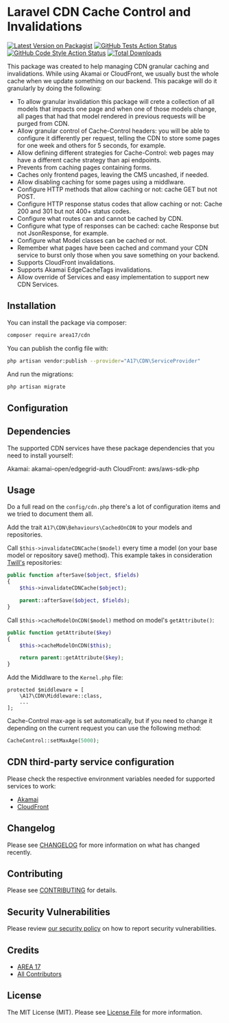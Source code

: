 # Laravel CDN Cache Control and Invalidations

[![Latest Version on Packagist](https://img.shields.io/packagist/v/area17/cdn.svg?style=flat-square)](https://packagist.org/packages/area17/cdn)
[![GitHub Tests Action Status](https://img.shields.io/github/workflow/status/area17/cdn/run-tests?label=tests)](https://github.com/area17/cdn/actions?query=workflow%3Arun-tests+branch%3Amain)
[![GitHub Code Style Action Status](https://img.shields.io/github/workflow/status/area17/cdn/Check%20&%20fix%20styling?label=code%20style)](https://github.com/area17/cdn/actions?query=workflow%3A"Check+%26+fix+styling"+branch%3Amain)
[![Total Downloads](https://img.shields.io/packagist/dt/area17/cdn.svg?style=flat-square)](https://packagist.org/packages/area17/cdn)

This package was created to help managing CDN granular caching and invalidations. While using Akamai or CloudFront, we usually bust the whole cache when we update something on our backend. This pacakge will do it granularly by doing the following: 

- To allow granular invalidation this package will crete a collection of all models that impacts one page and when one of those models change, all pages that had that model rendered in previous requests will be purged from CDN.
- Allow granular control of Cache-Control headers: you will be able to configure it differently per request, telling the CDN to store some pages for one week and others for 5 seconds, for example.
- Allow defining different strategies for Cache-Control: web pages may have a different cache strategy than api endpoints.
- Prevents from caching pages containing forms.
- Caches only frontend pages, leaving the CMS uncashed, if needed.
- Allow disabling caching for some pages using a middlware.
- Configure HTTP methods that allow caching or not: cache GET but not POST.
- Configure HTTP response status codes that allow caching or not: Cache 200 and 301 but not 400+ status codes.
- Configure what routes can and cannot be cached by CDN.
- Configure what type of responses can be cached: cache Response but not JsonResponse, for example.
- Configure what Model classes can be cached or not.  
- Remember what pages have been cached and command your CDN service to burst only those when you save something on your backend.
- Supports CloudFront invalidations.
- Supports Akamai EdgeCacheTags invalidations.
- Allow override of Services and easy implementation to support new CDN Services.

## Installation

You can install the package via composer:

```bash
composer require area17/cdn
```

You can publish the config file with:

```bash
php artisan vendor:publish --provider="A17\CDN\ServiceProvider"
```

And run the migrations:

```bash
php artisan migrate
```

## Configuration


## Dependencies

The supported CDN services have these package dependencies that you need to install yourself:

Akamai: akamai-open/edgegrid-auth
CloudFront: aws/aws-sdk-php

## Usage

Do a full read on the `config/cdn.php` there's a lot of configuration items and we tried to document them all.

Add the trait `A17\CDN\Behaviours\CachedOnCDN` to your models and repositories.

Call `$this->invalidateCDNCache($model)` every time a model (on your base model or repository save() method). This example takes in consideration [Twill's](https://twill.io/) repositories:

``` php
public function afterSave($object, $fields)
{
    $this->invalidateCDNCache($object);

    parent::afterSave($object, $fields);
}
```

Call `$this->cacheModelOnCDN($model)` method on model's `getAttribute()`: 

``` php
public function getAttribute($key)
{
    $this->cacheModelOnCDN($this);

    return parent::getAttribute($key);
}
```

Add the Middlware to the `Kernel.php` file:

```
protected $middleware = [
    \A17\CDN\Middleware::class,
    ...
];
```

Cache-Control max-age is set automatically, but if you need to change it depending on the current request you can use the following method: 

``` php
CacheControl::setMaxAge(5000);
```

## CDN third-party service configuration

Please check the respective environment variables needed for supported services to work:

- [Akamai](https://github.com/area17/cdn/blob/unstable/config/cdn.php#L188)
- [CloudFront](https://github.com/area17/cdn/blob/unstable/config/cdn.php#L195)

## Changelog

Please see [CHANGELOG](CHANGELOG.md) for more information on what has changed recently.

## Contributing

Please see [CONTRIBUTING](.github/CONTRIBUTING.md) for details.

## Security Vulnerabilities

Please review [our security policy](../../security/policy) on how to report security vulnerabilities.

## Credits

-   [AREA 17](https://github.com/area17)
-   [All Contributors](../../contributors)

## License

The MIT License (MIT). Please see [License File](LICENSE.md) for more information.
